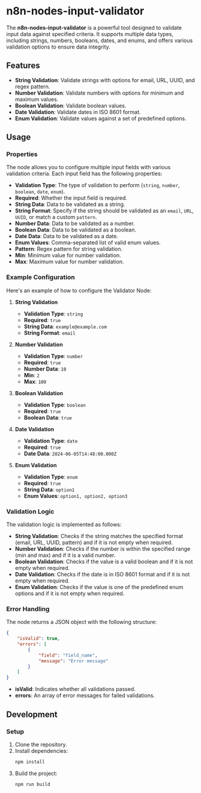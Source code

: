 # n8n-nodes-input-validator

The **n8n-nodes-input-validator** is a powerful tool designed to validate input data against specified criteria. It supports multiple data types, including strings, numbers, booleans, dates, and enums, and offers various validation options to ensure data integrity.

## Features

- **String Validation**: Validate strings with options for email, URL, UUID, and regex pattern.
- **Number Validation**: Validate numbers with options for minimum and maximum values.
- **Boolean Validation**: Validate boolean values.
- **Date Validation**: Validate dates in ISO 8601 format.
- **Enum Validation**: Validate values against a set of predefined options.

## Usage

### Properties

The node allows you to configure multiple input fields with various validation criteria. Each input field has the following properties:

- **Validation Type**: The type of validation to perform (`string`, `number`, `boolean`, `date`, `enum`).
- **Required**: Whether the input field is required.
- **String Data**: Data to be validated as a string.
- **String Format**: Specify if the string should be validated as an `email`, `URL`, `UUID`, or match a custom `pattern`.
- **Number Data**: Data to be validated as a number.
- **Boolean Data**: Data to be validated as a boolean.
- **Date Data**: Data to be validated as a date.
- **Enum Values**: Comma-separated list of valid enum values.
- **Pattern**: Regex pattern for string validation.
- **Min**: Minimum value for number validation.
- **Max**: Maximum value for number validation.

### Example Configuration

Here's an example of how to configure the Validator Node:

1. **String Validation**
    - **Validation Type**: `string`
    - **Required**: `true`
    - **String Data**: `example@example.com`
    - **String Format**: `email`

2. **Number Validation**
    - **Validation Type**: `number`
    - **Required**: `true`
    - **Number Data**: `10`
    - **Min**: `2`
    - **Max**: `100`

3. **Boolean Validation**
    - **Validation Type**: `boolean`
    - **Required**: `true`
    - **Boolean Data**: `true`

4. **Date Validation**
    - **Validation Type**: `date`
    - **Required**: `true`
    - **Date Data**: `2024-06-05T14:48:00.000Z`

5. **Enum Validation**
    - **Validation Type**: `enum`
    - **Required**: `true`
    - **String Data**: `option1`
    - **Enum Values**: `option1, option2, option3`

### Validation Logic

The validation logic is implemented as follows:

- **String Validation**: Checks if the string matches the specified format (email, URL, UUID, pattern) and if it is not empty when required.
- **Number Validation**: Checks if the number is within the specified range (min and max) and if it is a valid number.
- **Boolean Validation**: Checks if the value is a valid boolean and if it is not empty when required.
- **Date Validation**: Checks if the date is in ISO 8601 format and if it is not empty when required.
- **Enum Validation**: Checks if the value is one of the predefined enum options and if it is not empty when required.

### Error Handling

The node returns a JSON object with the following structure:

```json
{
    "isValid": true,
    "errors": [
        {
            "field": "field_name",
            "message": "Error message"
        }
    ]
}
```

- **isValid**: Indicates whether all validations passed.
- **errors**: An array of error messages for failed validations.

## Development

### Setup

1. Clone the repository.
2. Install dependencies:
    ```sh
    npm install
    ```
3. Build the project:
    ```sh
    npm run build
    ```


